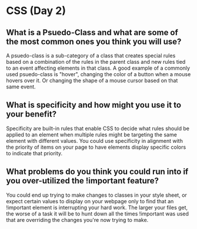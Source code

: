 # CSS (Day 2)

## What is a Psuedo-Class and what are some of the most common ones you think you will use?

A psuedo-class is a sub-category of a class that creates special rules based on a combination of the rules in the parent class and new rules tied to an event affecting elements in that class. A good example of a commonly used psuedo-class is "hover", changing the color of a button when a mouse hovers over it. Or changing the shape of a mouse cursor based on that same event.

## What is specificity and how might you use it to your benefit?

Specificity are built-in rules that enable CSS to decide what rules should be applied to an element when multiple rules might be targeting the same element with different values. You could use specificity in alignment with the priority of items on your page to have elements display specific colors to indicate that priority.

## What problems do you think you could run into if you over-utilized the !important feature?

You could end up trying to make changes to classes in your style sheet, or expect certain values to display on your webpage only to find that an !important element is interrupting your hard work. The larger your files get, the worse of a task it will be to hunt down all the times !important was used that are overriding the changes you're now trying to make.